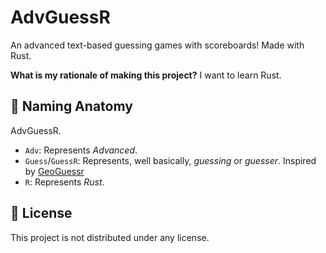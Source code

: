  # AdvGuessR

An advanced text-based guessing games with scoreboards! Made with Rust.

**What is my rationale of making this project?** I want to learn Rust.

## 👃 Naming Anatomy

AdvGuessR.

- `Adv`: Represents *Advanced*.
- `Guess`/`GuessR`: Represents, well basically, *guessing* or *guesser*. Inspired by [GeoGuessr](https://geoguessr.com)
- `R`: Represents *Rust*.

## 📜 License

This project is not distributed under any license.